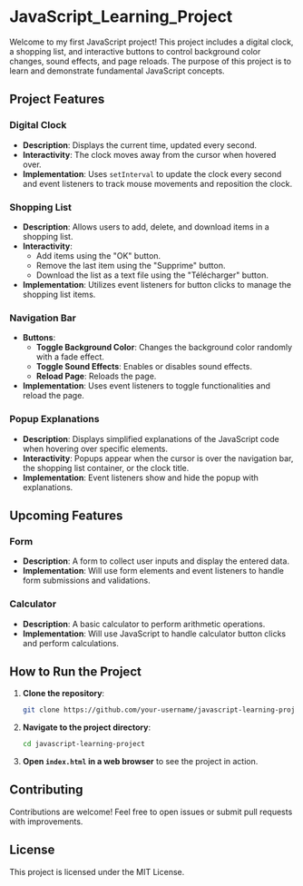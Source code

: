 # JavaScript_Learning_Project

Welcome to my first JavaScript project! This project includes a digital clock, a shopping list, and interactive buttons to control background color changes, sound effects, and page reloads. The purpose of this project is to learn and demonstrate fundamental JavaScript concepts.

## Project Features

### Digital Clock
- **Description**: Displays the current time, updated every second.
- **Interactivity**: The clock moves away from the cursor when hovered over.
- **Implementation**: Uses `setInterval` to update the clock every second and event listeners to track mouse movements and reposition the clock.

### Shopping List
- **Description**: Allows users to add, delete, and download items in a shopping list.
- **Interactivity**: 
  - Add items using the "OK" button.
  - Remove the last item using the "Supprime" button.
  - Download the list as a text file using the "Télécharger" button.
- **Implementation**: Utilizes event listeners for button clicks to manage the shopping list items.

### Navigation Bar
- **Buttons**:
  - **Toggle Background Color**: Changes the background color randomly with a fade effect.
  - **Toggle Sound Effects**: Enables or disables sound effects.
  - **Reload Page**: Reloads the page.
- **Implementation**: Uses event listeners to toggle functionalities and reload the page.

### Popup Explanations
- **Description**: Displays simplified explanations of the JavaScript code when hovering over specific elements.
- **Interactivity**: Popups appear when the cursor is over the navigation bar, the shopping list container, or the clock title.
- **Implementation**: Event listeners show and hide the popup with explanations.

## Upcoming Features

### Form
- **Description**: A form to collect user inputs and display the entered data.
- **Implementation**: Will use form elements and event listeners to handle form submissions and validations.

### Calculator
- **Description**: A basic calculator to perform arithmetic operations.
- **Implementation**: Will use JavaScript to handle calculator button clicks and perform calculations.

## How to Run the Project

1. **Clone the repository**:
    ```bash
    git clone https://github.com/your-username/javascript-learning-project.git
    ```

2. **Navigate to the project directory**:
    ```bash
    cd javascript-learning-project
    ```

3. **Open `index.html` in a web browser** to see the project in action.

## Contributing

Contributions are welcome! Feel free to open issues or submit pull requests with improvements.

## License

This project is licensed under the MIT License.
